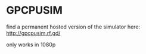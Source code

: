# GPCPUSIM

find a permanent hosted version of the simulator here: http://gpcpusim.rf.gd/


only works in 1080p
